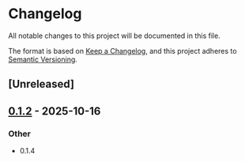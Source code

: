 # Changelog

All notable changes to this project will be documented in this file.

The format is based on [Keep a Changelog](https://keepachangelog.com/en/1.0.0/),
and this project adheres to [Semantic Versioning](https://semver.org/spec/v2.0.0.html).

## [Unreleased]

## [0.1.2](https://github.com/remotia/remotia/compare/remotia-buffer-utils-macros-v0.1.1...remotia-buffer-utils-macros-v0.1.2) - 2025-10-16

### Other

- 0.1.4
